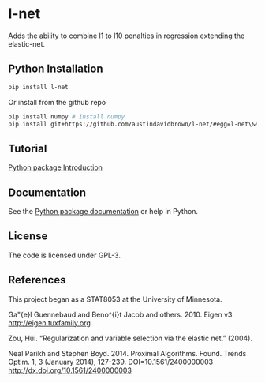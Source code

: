 l-net
===========

Adds the ability to combine l1 to l10 penalties in regression extending the elastic-net.

Python Installation
-------
```bash
pip install l-net
```

Or install from the github repo

```bash
pip install numpy # install numpy
pip install git+https://github.com/austindavidbrown/l-net/#egg=l-net\&subdirectory=python-package
```

Tutorial
-------
[Python package Introduction](https://github.com/austindavidbrown/l-net/blob/master/doc/python_package_introduction.md)


Documentation
-------
See the [Python package documentation](http://htmlpreview.github.io/?https://github.com/austindavidbrown/l-net/blob/master/doc/lnet.html) or help in Python.

License
-------
The code is licensed under GPL-3.

References
---------
This project began as a STAT8053 at the University of Minnesota.

Ga\"{e}l Guennebaud and Beno\^{i}t Jacob and others. 2010. Eigen v3. http://eigen.tuxfamily.org

Zou, Hui. “Regularization and variable selection via the elastic net.” (2004).

Neal Parikh and Stephen Boyd. 2014. Proximal Algorithms. Found. Trends Optim. 1, 3 (January 2014), 127-239. DOI=10.1561/2400000003 http://dx.doi.org/10.1561/2400000003